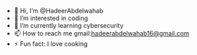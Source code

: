 - 👋 Hi, I’m @HadeerAbdelwahab
- 👀 I’m interested in coding
- 🌱 I’m currently learning cybersecurity
- 📫 How to reach me gmail:hadeerabdelwahab16@gmail.com
- ⚡ Fun fact: I love cooking

<!---
HadeerAbdelwahab/HadeerAbdelwahab is a ✨ special ✨ repository because its `README.md` (this file) appears on your GitHub profile.
You can click the Preview link to take a look at your changes.
--->
